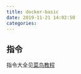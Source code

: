 ```yaml
---
title: docker-basic
date: 2019-11-21 14:02:50
categories:
---
```


## 指令

指令大全见[菜鸟教程](https://www.runoob.com/docker/docker-command-manual.html)

